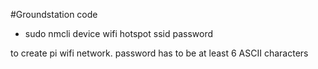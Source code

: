 #Groundstation code

- sudo nmcli device wifi hotspot ssid <hotspot name> password <hotspot password> 

to create pi wifi network. password has to be at least 6 ASCII characters